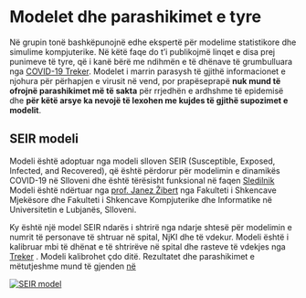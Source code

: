 # Modelet dhe parashikimet e tyre

Në grupin tonë bashkëpunojnë edhe ekspertë për modelime statistikore dhe simulime kompjuterike.
Në këtë faqe do t’i publikojmë linqet e disa prej punimeve të tyre, që i kanë bërë me ndihmën e të dhënave të grumbulluara nga [COVID-19 Treker](https://covid-19.treker.mk).
Modelet i marrin  parasysh të gjithë informacionet e njohura për përhapjen e virusit në vend, por prapëseprapë **nuk mund të ofrojnë parashikimet më të sakta** për rrjedhën e ardhshme të epidemisë dhe **për këtë arsye ka nevojë të lexohen me kujdes të gjithë supozimet e modelit**.
 
## SEIR modeli

Modeli është adoptuar nga modeli slloven SEIR (Susceptible, Exposed, Infected, and Recovered), që është përdorur për modelimin e dinamikës COVID-19 në Slloveni dhe është tërësisht funksional në faqen [Sledilnik](https://covid-19.sledilnik.org/) Modeli është ndërtuar nga [prof. Janez Žibert](https://pacs.zf.uni-lj.si/janez-zibert/) nga Fakulteti i Shkencave Mjekësore dhe Fakulteti i Shkencave Kompjuterike dhe Informatike në Universitetin e Lubjanës, Slloveni.

Ky është një model SEIR ndarës i shtrirë nga ndarje shtesë për modelimin e numrit të personave të shtruar në spital, NjKI dhe të vdekur. Modeli është i kalibruar mbi të dhënat e të shtrirëve në spital dhe rasteve të vdekjes nga [Treker](https://treker.mk/sq/stats) . Modeli kalibrohet çdo ditë. Rezultatet dhe parashikimet e mëtutjeshme mund të gjenden [në](https://apps.lusy.fri.uni-lj.si/appsR/CoronaMK/) 

<a href="https://apps.lusy.fri.uni-lj.si/~janezz/last_simulation_MK.png" class="img-link">
<img alt="SEIR model" src="https://apps.lusy.fri.uni-lj.si/~janezz/last_simulation_MK.png"></a>




